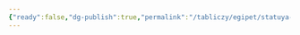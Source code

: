 ```yaml
---
{"ready":false,"dg-publish":true,"permalink":"/tabliczy/egipet/statuya-senuserta-iii/","dgPassFrontmatter":true}
---
```



